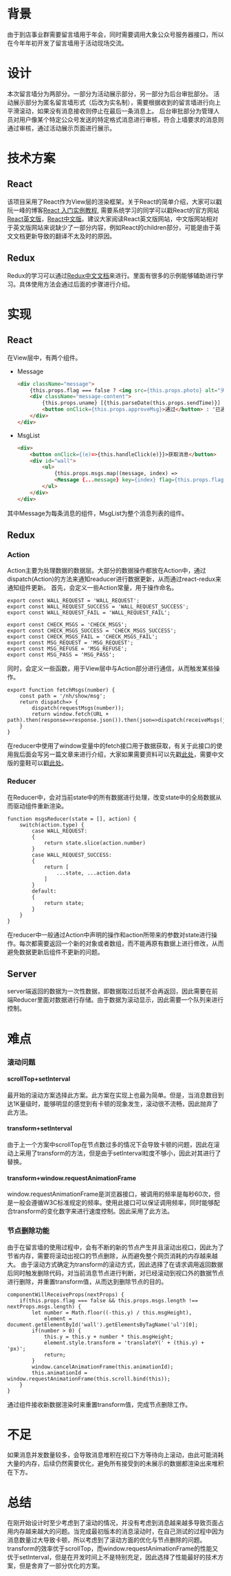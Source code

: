# 背景
由于到店事业群需要留言墙用于年会，同时需要调用大象公众号服务器接口，所以在今年年初开发了留言墙用于活动现场交流。
# 设计
本次留言墙分为两部分。一部分为活动展示部分，另一部分为后台审批部分。
活动展示部分为匿名留言墙形式（后改为实名制），需要根据收到的留言墙进行向上平滑滚动，如果没有消息接收则停止在最后一条消息上。
后台审批部分为管理人员对用户像某个特定公众号发送的特定格式消息进行审核，符合上墙要求的消息则通过审核，通过活动展示页面进行展示。
# 技术方案
## React
该项目采用了React作为View层的渲染框架。关于React的简单介绍，大家可以戳阮一峰的博客[React 入门实例教程](http://www.ruanyifeng.com/blog/2015/03/react.html), 需要系统学习的同学可以戳React的官方网站[React英文版](https://facebook.github.io/react/)，[React中文版](http://reactjs.cn/)。建议大家阅读React英文版网站，中文版网站相对于英文版网站来说缺少了一部分内容，例如React的children部分，可能是由于英文文档更新导致的翻译不太及时的原因。
## Redux
Redux的学习可以通过[Redux中文文档](https://github.com/camsong/redux-in-chinese)来进行。里面有很多的示例能够辅助进行学习。具体使用方法会通过后面的步骤进行介绍。
# 实现
## React
在View层中，有两个组件。
- Message

  ```html
  <div className="message">
      {this.props.flag === false ? <img src={this.props.photo} alt="头像" /> : ''}
      <div className="message-content">
          {this.props.uname} [{this.parseDate(this.props.sendTime)}] {this.props.text} {this.props.flag === true ? this.props.approve === 0 ?
          <button onClick={this.props.approveMsg}>通过</button> : '已通过' : ''}
      </div>
  </div>
  ```

- MsgList

  ```html
  <div>
      <button onClick={(e)=>{this.handleClick(e)}}>获取消息</button>
      <div id="wall">
          <ul>
              {this.props.msgs.map((message, index) =>
              <Message {...message} key={index} flag={this.props.flag} approveMsg={()=>{this.props.approveMsg(index, message.id)}}/> )}
          </ul>
      </div>
  </div>
  ```

其中Message为每条消息的组件，MsgList为整个消息列表的组件。
## Redux
### Action
Action主要为处理数据的数据层。大部分的数据操作都放在Action中，通过dispatch(Action)的方法来通知readucer进行数据更新，从而通过react-redux来通知组件更新。
首先，会定义一些Action常量，用于操作命名。

```
export const WALL_REQUEST = 'WALL_REQUEST';
export const WALL_REQUEST_SUCCESS = 'WALL_REQUEST_SUCCESS';
export const WALL_REQUEST_FAIL = 'WALL_REQUEST_FAIL';

export const CHECK_MSGS = 'CHECK_MSGS';
export const CHECK_MSGS_SUCCESS = 'CHECK_MSGS_SUCCESS';
export const CHECK_MSGS_FAIL = 'CHECK_MSGS_FAIL';
export const MSG_REQUEST = 'MSG_REQUEST';
export const MSG_REFUSE = 'MSG_REFUSE';
export const MSG_PASS = 'MSG_PASS';
```

同时，会定义一些函数，用于View层中与Action部分进行通信，从而触发某些操作。

```
export function fetchMsgs(number) {
    const path = '/nh/show/msg';
    return dispatch=> {
        dispatch(requestMsgs(number));
        return window.fetch(URL + path).then(response=>response.json()).then(json=>dispatch(receiveMsgs(json.data)));
    }
}
```

在reducer中使用了window变量中的fetch接口用于数据获取，有关于此接口的使用我后面会写另一篇文章来进行介绍，大家如果需要资料可以先戳[此处](https://hacks.mozilla.org/2015/03/this-api-is-so-fetching/)，需要中文版的童鞋可以戳[此处](http://www.w3ctech.com/topic/854)。

### Reducer
在Reducer中，会对当前state中的所有数据进行处理，改变state中的全局数据从而驱动组件重新渲染。

```
function msgsReducer(state = [], action) {
    switch(action.type) {
        case WALL_REQUEST:
        {
            return state.slice(action.number)
        }
        case WALL_REQUEST_SUCCESS:
        {
            return [
                ...state, ...action.data
            ]
        }
        default:
        {
            return state;
        }
    }
}
```

在reducer中一般通过Action中声明的操作和action所带来的参数对state进行操作。每次都需要返回一个新的对象或者数组，而不能再原有数据上进行修改，从而避免数据更新后组件不更新的问题。
## Server
server端返回的数据为一次性数据，即数据取过后就不会再返回，因此需要在前端Reducer里面对数据进行存储。由于数据为滚动显示，因此需要一个队列来进行控制。
# 难点
### 滚动问题
#### scrollTop+setInterval
最开始的滚动方案选择此方案。此方案在实现上也最为简单。但是，当消息数目到达1K量级时，能够明显的感觉到有卡顿的现象发生，滚动很不流畅，因此抛弃了此方法。
#### transform+setInterval
由于上一个方案中scrollTop在节点数过多的情况下会导致卡顿的问题，因此在滚动上采用了transform的方法，但是由于setInterval粒度不够小，因此对其进行了替换。
#### transform+window.requestAnimationFrame
window.requestAnimationFrame是浏览器接口，被调用的频率是每秒60次，但是一般会遵循W3C标准规定的频率。使用此接口可以保证调用频率，同时能够配合transform的变化数字来进行速度控制。因此采用了此方法。
### 节点删除功能
由于在留言墙的使用过程中，会有不断的新的节点产生并且滚动出视口，因此为了节省内存，需要将滚动出视口的节点删除，从而避免整个网页消耗的内存越来越大。
由于滚动方式确定为transform的滚动方式，因此选择了在请求调用返回数据后同时触发删除代码，对当前消息节点进行判断，对已经滚动到视口外的数据节点进行删除，并重置transform值，从而达到删除节点的目的。
```
componentWillReceiveProps(nextProps) {
    if(this.props.flag === false && this.props.msgs.length !== nextProps.msgs.length) {
        let number = Math.floor((-this.y) / this.msgHeight),
            element = document.getElementById('wall').getElementsByTagName('ul')[0];
        if(number > 0) {
            this.y = this.y + number * this.msgHeight;
            element.style.transform = 'translateY(' + (this.y) + 'px)';
            return;
        }
        window.cancelAnimationFrame(this.animationId);
        this.animationId = window.requestAnimationFrame(this.scroll.bind(this));
    }
}
```

通过组件接收新数据渲染时来重置transform值，完成节点删除工作。
# 不足
如果消息并发数量较多，会导致消息堆积在视口下方等待向上滚动，由此可能消耗大量的内存，后续仍然需要优化，避免所有接受到的未展示的数据都渲染出来堆积在下方。
# 总结
在刚开始设计时至少考虑到了滚动的情况，并没有考虑到消息越来越多导致页面占用内存越来越大的问题。当完成最初版本的消息滚动时，在自己测试的过程中因为消息数量过大导致卡顿，所以考虑到了滚动方面的优化与节点删除的问题。transform的效率优于scrollTop，而window.requestAnimationFrame的性能又优于setInterval，但是在开发时间上不是特别充足，因此选择了性能最好的技术方案，但是舍弃了一部分优化的方案。

